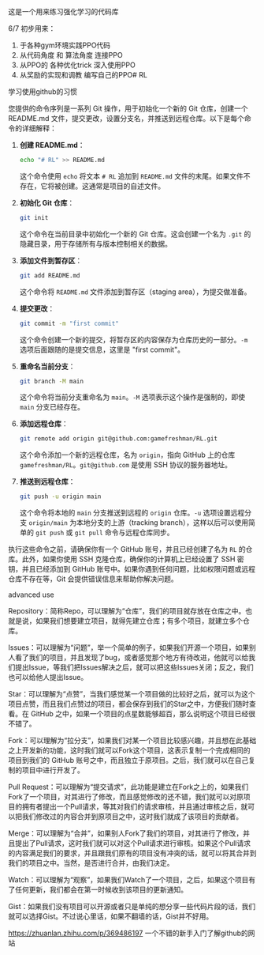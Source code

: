这是一个用来练习强化学习的代码库

6/7
初步用来：
1. 于各种gym环境实践PPO代码
2. 从代码角度 和 算法角度 连接PPO
3. 从PPO的 各种优化trick 深入使用PPO
4. 从奖励的实现和调教 编写自己的PPO# RL

学习使用github的习惯

您提供的命令序列是一系列 Git 操作，用于初始化一个新的 Git 仓库，创建一个 README.md 文件，提交更改，设置分支名，并推送到远程仓库。以下是每个命令的详细解释：

1. **创建 README.md**：
   ```bash
   echo "# RL" >> README.md
   ```
   这个命令使用 `echo` 将文本 `# RL` 追加到 `README.md` 文件的末尾。如果文件不存在，它将被创建。这通常是项目的自述文件。

2. **初始化 Git 仓库**：
   ```bash
   git init
   ```
   这个命令在当前目录中初始化一个新的 Git 仓库。这会创建一个名为 `.git` 的隐藏目录，用于存储所有与版本控制相关的数据。

3. **添加文件到暂存区**：
   ```bash
   git add README.md
   ```
   这个命令将 `README.md` 文件添加到暂存区（staging area），为提交做准备。

4. **提交更改**：
   ```bash
   git commit -m "first commit"
   ```
   这个命令创建一个新的提交，将暂存区的内容保存为仓库历史的一部分。`-m` 选项后面跟随的是提交信息，这里是 "first commit"。

5. **重命名当前分支**：
   ```bash
   git branch -M main
   ```
   这个命令将当前分支重命名为 `main`。`-M` 选项表示这个操作是强制的，即使 `main` 分支已经存在。

6. **添加远程仓库**：
   ```bash
   git remote add origin git@github.com:gamefreshman/RL.git
   ```
   这个命令添加一个新的远程仓库，名为 `origin`，指向 GitHub 上的仓库 `gamefreshman/RL`。`git@github.com` 是使用 SSH 协议的服务器地址。

7. **推送到远程仓库**：
   ```bash
   git push -u origin main
   ```
   这个命令将本地的 `main` 分支推送到远程的 `origin` 仓库。`-u` 选项设置远程分支 `origin/main` 为本地分支的上游（tracking branch），这样以后可以使用简单的 `git push` 或 `git pull` 命令与远程仓库同步。

执行这些命令之前，请确保你有一个 GitHub 账号，并且已经创建了名为 `RL` 的仓库。此外，如果你使用 SSH 克隆仓库，确保你的计算机上已经设置了 SSH 密钥，并且已经添加到 GitHub 账号中。如果你遇到任何问题，比如权限问题或远程仓库不存在等，Git 会提供错误信息来帮助你解决问题。

advanced use

Repository：简称Repo，可以理解为“仓库”，我们的项目就存放在仓库之中。也就是说，如果我们想要建立项目，就得先建立仓库；有多个项目，就建立多个仓库。

Issues：可以理解为“问题”，举一个简单的例子，如果我们开源一个项目，如果别人看了我们的项目，并且发现了bug，或者感觉那个地方有待改进，他就可以给我们提出Issue，等我们把Issues解决之后，就可以把这些Issues关闭；反之，我们也可以给他人提出Issue。

Star：可以理解为“点赞”，当我们感觉某一个项目做的比较好之后，就可以为这个项目点赞，而且我们点赞过的项目，都会保存到我们的Star之中，方便我们随时查看。在 GitHub 之中，如果一个项目的点星数能够超百，那么说明这个项目已经很不错了。

Fork：可以理解为“拉分支”，如果我们对某一个项目比较感兴趣，并且想在此基础之上开发新的功能，这时我们就可以Fork这个项目，这表示复制一个完成相同的项目到我们的 GitHub 账号之中，而且独立于原项目。之后，我们就可以在自己复制的项目中进行开发了。

Pull Request：可以理解为“提交请求”，此功能是建立在Fork之上的，如果我们Fork了一个项目，对其进行了修改，而且感觉修改的还不错，我们就可以对原项目的拥有者提出一个Pull请求，等其对我们的请求审核，并且通过审核之后，就可以把我们修改过的内容合并到原项目之中，这时我们就成了该项目的贡献者。

Merge：可以理解为“合并”，如果别人Fork了我们的项目，对其进行了修改，并且提出了Pull请求，这时我们就可以对这个Pull请求进行审核。如果这个Pull请求的内容满足我们的要求，并且跟我们原有的项目没有冲突的话，就可以将其合并到我们的项目之中。当然，是否进行合并，由我们决定。

Watch：可以理解为“观察”，如果我们Watch了一个项目，之后，如果这个项目有了任何更新，我们都会在第一时候收到该项目的更新通知。

Gist：如果我们没有项目可以开源或者只是单纯的想分享一些代码片段的话，我们就可以选择Gist。不过说心里话，如果不翻墙的话，Gist并不好用。

https://zhuanlan.zhihu.com/p/369486197
一个不错的新手入门了解github的网站